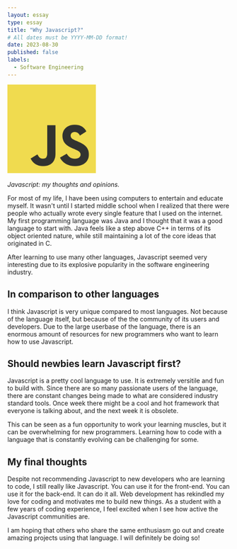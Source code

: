 ```yaml
---
layout: essay
type: essay
title: "Why Javascript?"
# All dates must be YYYY-MM-DD format!
date: 2023-08-30
published: false
labels:
  - Software Engineering
---
```


<img width="200px" class="rounded float-start pe-4" src="../img/difficulty/jslogo.png">

*Javascript: my thoughts and opinions.*

For most of my life, I have been using computers to entertain and educate myself. It wasn't until I started middle school when I realized that there were people who actually wrote every single feature that I used on the internet. My first programming language was Java and I thought that it was a good language to start with. Java feels like a step above C++ in terms of its object oriented nature, while still maintaining a lot of the core ideas that originated in C. 

After learning to use many other languages, Javascript seemed very interesting due to its explosive popularity in the software engineering industry. 

## In comparison to other languages

I think Javascript is very unique compared to most languages. Not because of the language itself, but because of the the community of its users and developers. Due to the large userbase of the language, there is an enormous amount of resources for new programmers who want to learn how to use Javascript. 

## Should newbies learn Javascript first?

Javascript is a pretty cool language to use. It is extremely versitile and fun to build with. Since there are so many passionate users of the language, there are constant changes being made to what are considered industry standard tools. Once week there might be a cool and hot framework that everyone is talking about, and the next week it is obsolete. 

This can be seen as a fun opportunity to work your learning muscles, but it can be overwhelming for new programmers. Learning how to code with a language that is constantly evolving can be challenging for some. 

## My final thoughts

Despite not recommending Javascript to new developers who are learning to code, I still really like Javascript. You can use it for the front-end. You can use it for the back-end. It can do it all. Web development has rekindled my love for coding and motivates me to build new things. As a student with a few years of coding experience, I feel excited when I see how active the Javascript communities are. 

I am hoping that others who share the same enthusiasm go out and create amazing projects using that language. I will definitely be doing so!
